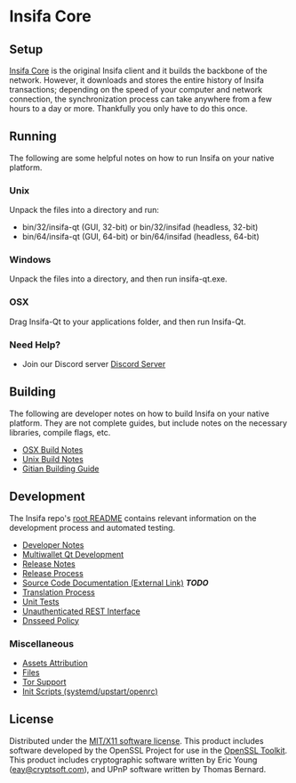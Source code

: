 Insifa Core
=====================

Setup
---------------------
[Insifa Core](http://insifa.io) is the original Insifa client and it builds the backbone of the network. However, it downloads and stores the entire history of Insifa transactions; depending on the speed of your computer and network connection, the synchronization process can take anywhere from a few hours to a day or more. Thankfully you only have to do this once.

Running
---------------------
The following are some helpful notes on how to run Insifa on your native platform.

### Unix

Unpack the files into a directory and run:

- bin/32/insifa-qt (GUI, 32-bit) or bin/32/insifad (headless, 32-bit)
- bin/64/insifa-qt (GUI, 64-bit) or bin/64/insifad (headless, 64-bit)

### Windows

Unpack the files into a directory, and then run insifa-qt.exe.

### OSX

Drag Insifa-Qt to your applications folder, and then run Insifa-Qt.

### Need Help?

* Join our Discord server [Discord Server](https://discord.insifa.io)

Building
---------------------
The following are developer notes on how to build Insifa on your native platform. They are not complete guides, but include notes on the necessary libraries, compile flags, etc.

- [OSX Build Notes](build-osx.md)
- [Unix Build Notes](build-unix.md)
- [Gitian Building Guide](gitian-building.md)

Development
---------------------
The Insifa repo's [root README](https://github.com/Insifa/insifa/blob/master/README.md) contains relevant information on the development process and automated testing.

- [Developer Notes](developer-notes.md)
- [Multiwallet Qt Development](multiwallet-qt.md)
- [Release Notes](release-notes.md)
- [Release Process](release-process.md)
- [Source Code Documentation (External Link)](https://dev.visucore.com/bitcoin/doxygen/) ***TODO***
- [Translation Process](translation_process.md)
- [Unit Tests](unit-tests.md)
- [Unauthenticated REST Interface](REST-interface.md)
- [Dnsseed Policy](dnsseed-policy.md)

### Miscellaneous
- [Assets Attribution](assets-attribution.md)
- [Files](files.md)
- [Tor Support](tor.md)
- [Init Scripts (systemd/upstart/openrc)](init.md)

License
---------------------
Distributed under the [MIT/X11 software license](http://www.opensource.org/licenses/mit-license.php).
This product includes software developed by the OpenSSL Project for use in the [OpenSSL Toolkit](https://www.openssl.org/). This product includes
cryptographic software written by Eric Young ([eay@cryptsoft.com](mailto:eay@cryptsoft.com)), and UPnP software written by Thomas Bernard.
